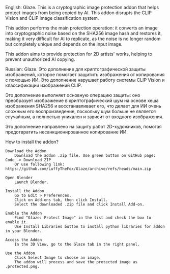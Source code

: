 English:
Glaze. This is a cryptographic image protection addon that helps protect images from being copied by AI. This addon disrupts the CLIP Vision and CLIP image classification system.

This addon performs the main protection operation: it converts an image into cryptographic noise based on the SHA256 image hash and restores it, making it very difficult for AI to replicate, as the noise is no longer random but completely unique and depends on the input image.

This addon aims to provide protection for 2D artists' works, helping to prevent unauthorized AI copying.

Russian:
Glaze. Это дополнение для криптографической защиты изображений, которое помогает защитить изображения от копирования с помощью ИИ. Это дополнение нарушает работу системы CLIP Vision и классификации изображений CLIP.

Это дополнение выполняет основную операцию защиты: оно преобразует изображение в криптографический шум на основе хеша изображения SHA256 и восстанавливает его, что делает для ИИ очень сложным его воспроизведение, поскольку шум больше не является случайным, а полностью уникален и зависит от входного изображения.

Это дополнение направлено на защиту работ 2D-художников, помогая предотвратить несанкционированное копирование ИИ.

How to install the addon?

    Download the Addon
        Download the addon .zip file. Use green button on GitHub page: Code -> Download ZIP
        Or use following link: https://github.com/LuffyTheFox/Glaze/archive/refs/heads/main.zip

    Open Blender
        Launch Blender.

    Install the Addon
        Go to Edit > Preferences.
        Click on Add-ons tab, then click Install.
        Select the downloaded .zip file and click Install Add-on.

    Enable the Addon
        Find "Glaze: Protect Image" in the list and check the box to enable it.
        Use Install Libraries button to install python libraries for addon in your Blender.

    Access the Addon
        In the 3D View, go to the Glaze tab in the right panel.

    Use the Addon
        Click Select Image to choose an image.
        The addon will process and save the protected image as .protected.png.
